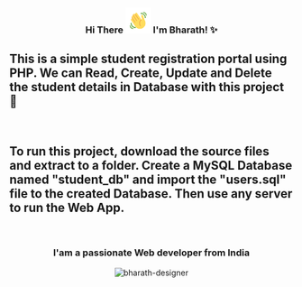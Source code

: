 <h3 align="center">
    Hi There
    <img src="wave.gif" 
         alt="Waving hand gif"
         height="45"
         width="45" />
    I'm Bharath! ✨
</h3>


## This is a simple student registration portal using PHP. We can Read, Create, Update and Delete the student details in Database with this project 🚀

<br>


## To run this project, download the source files and extract to a folder. Create a MySQL Database named "student_db" and import the "users.sql" file to the created Database. Then use any server to run the Web App.

<br>



<h3 align="center">I'am a passionate Web developer from India</h3>


<p align="center"><img  src="https://github-readme-streak-stats.herokuapp.com/?user=bharath-designer" alt="bharath-designer" /></p>
